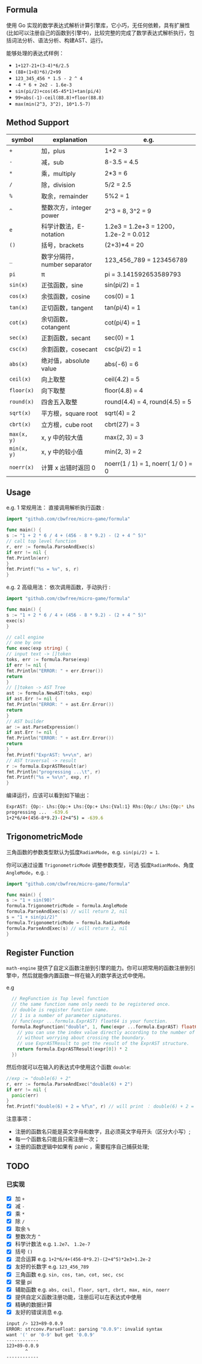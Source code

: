 ## Formula

使用 Go 实现的数学表达式解析计算引擎库，它小巧，无任何依赖，具有扩展性(比如可以注册自己的函数到引擎中)，比较完整的完成了数学表达式解析执行，包括词法分析、语法分析、构建AST、运行。

能够处理的表达式样例：

- `1+127-21+(3-4)*6/2.5`
- `(88+(1+8)*6)/2+99`
- `123_345_456 * 1.5 - 2 ^ 4`
- `-4 * 6 + 2e2 - 1.6e-3`
- `sin(pi/2)+cos(45-45*1)+tan(pi/4)`
- `99+abs(-1)-ceil(88.8)+floor(88.8)`
- `max(min(2^3, 3^2), 10*1.5-7)`

## Method Support

| symbol      | explanation                  | e.g.                                  |
| ----------- | ---------------------------- | ------------------------------------- |
| `+`         | 加，plus                     | 1+2 = 3                               |
| `-`         | 减，sub                      | 8-3.5 = 4.5                           |
| `*`         | 乘，multiply                 | 2*3 = 6                               |
| `/`         | 除，division                 | 5/2 = 2.5                             |
| `%`         | 取余，remainder              | 5%2 = 1                               |
| `^`         | 整数次方，integer power      | 2^3 = 8, 3^2 = 9                      |
| `e`         | 科学计数法，E-notation       | 1.2e3 = 1.2e+3 = 1200，1.2e-2 = 0.012 |
| `()`        | 括号，brackets               | (2+3)*4 = 20                          |
| `_`         | 数字分隔符，number separator | 123_456_789 = 123456789               |
| `pi`        | π                            | pi = 3.141592653589793                |
| `sin(x)`    | 正弦函数，sine               | sin(pi/2) = 1                         |
| `cos(x)`    | 余弦函数，cosine             | cos(0) = 1                            |
| `tan(x)`    | 正切函数，tangent            | tan(pi/4) = 1                         |
| `cot(x)`    | 余切函数，cotangent          | cot(pi/4) = 1                         |
| `sec(x)`    | 正割函数，secant             | sec(0) = 1                            |
| `csc(x)`    | 余割函数，cosecant           | csc(pi/2) = 1                         |
| `abs(x)`    | 绝对值，absolute value       | abs(-6) = 6                           |
| `ceil(x)`   | 向上取整                     | ceil(4.2) = 5                         |
| `floor(x)`  | 向下取整                     | floor(4.8) = 4                        |
| `round(x)`  | 四舍五入取整                 | round(4.4) = 4, round(4.5) = 5        |
| `sqrt(x)`   | 平方根，square root          | sqrt(4) = 2                           |
| `cbrt(x)`   | 立方根，cube root            | cbrt(27) = 3                          |
| `max(x, y)` | x, y 中的较大值              | max(2, 3) = 3                         |
| `min(x, y)` | x, y 中的较小值              | min(2, 3) = 2                         |
| `noerr(x)`  | 计算 x 出错时返回 0          | noerr(1 / 1)  = 1, noerr( 1/ 0 ) = 0  |

## Usage

e.g. 1 常规用法： 直接调用解析执行函数 :

```go
import "github.com/cbwfree/micro-game/formula"

func main() {
s := "1 + 2 * 6 / 4 + (456 - 8 * 9.2) - (2 + 4 ^ 5)"
// call top level function
r, err := formula.ParseAndExec(s)
if err != nil {
fmt.Println(err)
}
fmt.Printf("%s = %v", s, r)
}
```

e.g. 2 高级用法： 依次调用函数，手动执行 :

```go
import "github.com/cbwfree/micro-game/formula"

func main() {
s := "1 + 2 * 6 / 4 + (456 - 8 * 9.2) - (2 + 4 ^ 5)"
exec(s)
}

// call engine
// one by one
func exec(exp string) {
// input text -> []token
toks, err := formula.Parse(exp)
if err != nil {
fmt.Println("ERROR: " + err.Error())
return
}
// []token -> AST Tree
ast := formula.NewAST(toks, exp)
if ast.Err != nil {
fmt.Println("ERROR: " + ast.Err.Error())
return
}
// AST builder
ar := ast.ParseExpression()
if ast.Err != nil {
fmt.Println("ERROR: " + ast.Err.Error())
return
}
fmt.Printf("ExprAST: %+v\n", ar)
// AST traversal -> result
r := formula.ExprASTResult(ar)
fmt.Println("progressing ...\t", r)
fmt.Printf("%s = %v\n", exp, r)
}
```

编译运行，应该可以看到如下输出：

```bash
ExprAST: {Op:- Lhs:{Op:+ Lhs:{Op:+ Lhs:{Val:1} Rhs:{Op:/ Lhs:{Op:* Lhs:{Val:2} Rhs:{Val:6}} Rhs:{Val:4}}} Rhs:{Op:- Lhs:{Val:456} Rhs:{Op:* Lhs:{Val:8} Rhs:{Val:9.2}}}} Rhs:{Op:+ Lhs:{Val:2} Rhs:{Op:^ Lhs:{Val:4} Rhs:{Val:5}}}}
progressing ...  -639.6
1+2*6/4+(456-8*9.2)-(2+4^5) = -639.6
```

## TrigonometricMode

三角函数的参数类型默认为弧度`RadianMode`，e.g. `sin(pi/2) = 1`.

你可以通过设置 `TrigonometricMode` 调整参数类型，可选 弧度`RadianMode`、角度`AngleMode`，e.g. :

```go
import "github.com/cbwfree/micro-game/formula"

func main() {
s := "1 + sin(90)"
formula.TrigonometricMode = formula.AngleMode
formula.ParseAndExec(s) // will return 2, nil
s = "1 + sin(pi/2)"
formula.TrigonometricMode = formula.RadianMode
formula.ParseAndExec(s) // will return 2, nil
}
```

## Register Function

`math-engine` 提供了自定义函数注册到引擎的能力。你可以把常用的函数注册到引擎中，然后就能像内置函数一样在输入的数学表达式中使用。

e.g

```go
  // RegFunction is Top level function
  // the same function name only needs to be registered once.
  // double is register function name.
  // 1 is a number of parameter signatures.
  // func(expr ...formula.ExprAST) float64 is your function.
  formula.RegFunction("double", 1, func(expr ...formula.ExprAST) float64 {
    // you can use the index value directly according to the number of parameters
    // without worrying about crossing the boundary.
    // use ExprASTResult to get the result of the ExprAST structure.
    return formula.ExprASTResult(expr[0]) * 2
  })
```

然后你就可以在输入的表达式中使用这个函数 `double`:

```go 
//exp := "double(6) + 2"
r, err := formula.ParseAndExec("double(6) + 2")
if err != nil {
  panic(err)
}
fmt.Printf("double(6) + 2 = %f\n", r) // will print ： double(6) + 2 = 14.000000
```

注意事项：

- 注册的函数名只能是英文字母和数字，且必须英文字母开头（区分大小写）;
- 每一个函数名只能且只需注册一次；
- 注册的函数逻辑中如果有 panic ，需要程序自己捕获处理;

## TODO

### 已实现

- [x] 加 `+`
- [x] 减 `-`
- [x] 乘 `*`
- [x] 除 `/`
- [x] 取余 `%`
- [x] 整数次方 `^`
- [x] 科学计数法 e.g. `1.2e7`、  `1.2e-7`
- [x] 括号 `()`
- [x] 混合运算 e.g. `1+2*6/4+(456-8*9.2)-(2+4^5)*2e3+1.2e-2`
- [x] 友好的长数字 e.g. `123_456_789`
- [x] 三角函数 e.g. `sin, cos, tan, cot, sec, csc`
- [x] 常量 pi
- [x] 辅助函数 e.g. `abs, ceil, floor, sqrt, cbrt, max, min, noerr`
- [x] 提供自定义函数注册功能，注册后可以在表达式中使用
- [x] 精确的数据计算
- [x] 友好的错误消息 e.g.

```bash
input /> 123+89-0.0.9
ERROR: strconv.ParseFloat: parsing "0.0.9": invalid syntax
want '(' or '0-9' but get '0.0.9'
------------
123+89-0.0.9
       ^
------------
```

